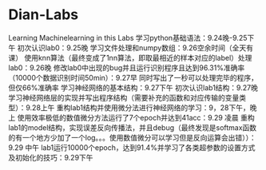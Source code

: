 # Dian-Labs
Learning Machinelearning in this Labs
学习python基础语法：9.24晚-9.25下午
初次认识lab0：9.25晚
学习文件处理和numpy数组：9.26空余时间（全天有课）
使用knn算法（最终变成了1nn算法，即取最相近的样本对应的label）处理lab0：9.26晚
修改lab0中出现的bug并且运行识别程序且达到96.31%准确率（10000个数据识别时间50min）：9.27早
同时写出了一秒可以处理完毕的程序，但仅66%准确率
学习神经网络的基本结构：9.27下午
初次认识lab1结构：9.27晚
学习神经网络层的实现并写出程序结构（需要补充的函数和对应传输的变量类型）：9.28上午
重构lab1结构并使用微分法进行神经网络的学习：9，28下午，晚上
使用效率极低的数值微分方法运行了7个epoch并达到41acc：9.29 凌晨
重构lab1的model结构，实现误差反向传播法，并且debug（最终发现是softmax函数的有一个地方少加了一个log。。。使用数值微分可以学习但是反向运算会出错））：9.29 中午
lab1运行10000个epoch，达到91.4%并学习了各类超参数的设置方式及初始化的技巧：9.29下午
